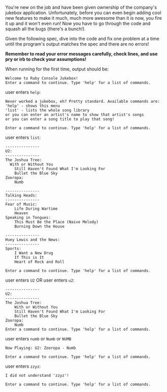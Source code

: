 You're new on the job and have been given ownership of the company's jukebox application. Unfortunately, before you can even begin adding cool new features to make it much, much more awesome than it is now, you fire it up and it won't even run! Now you have to go through the code and squash all the bugs (there's a bunch!).

Given the following spec, dive into the code and fix one problem at a time until the program's output matches the spec and there are no errors!

__Remember to read your error messages carefully, check lines, and use pry or irb to check your assumptions!__

When running for the first time, output should be: 
```
Welcome to Ruby Console Jukebox!  
Enter a command to continue. Type 'help' for a list of commands.
```
user enters `help`:
```
Never worked a jukebox, eh? Pretty standard. Available commands are:  
'help' - shows this menu  
'list' - lists the whole song library  
or you can enter an artist's name to show that artist's songs  
or you can enter a song title to play that song!  
  
Enter a command to continue. Type 'help' for a list of commands.  
```

user enters `list`:
```
---------------
U2:
---------------
The Joshua Tree:
  With or Without You
	Still Haven't Found What I'm Looking For
	Bullet the Blue Sky
Zooropa:
	Numb

---------------
Talking Heads:
---------------
Fear of Music:
	Life During Wartime
	Heaven
Speaking in Tongues:
	This Must Be the Place (Naive Melody)
	Burning Down the House

---------------
Huey Lewis and the News:
---------------
Sports:
	I Want a New Drug
	If This is It
	Heart of Rock and Roll
	
Enter a command to continue. Type 'help' for a list of commands.

```

user enters `U2` OR user enters `u2`:
```
---------------
U2:
---------------
The Joshua Tree:
	With or Without You
	Still Haven't Found What I'm Looking For
	Bullet the Blue Sky
Zooropa:
	Numb
Enter a command to continue. Type 'help' for a list of commands.
```

user enters `numb` or `Numb` or `NUMB`
```
Now Playing: U2: Zooropa - Numb

Enter a command to continue. Type 'help' for a list of commands.
```

user enters `zzyz`:
```
I did not understand 'zzyz'!

Enter a command to continue. Type 'help' for a list of commands.
```